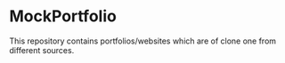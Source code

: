 # MockPortfolio
This repository contains portfolios/websites which are of clone one from different sources.
